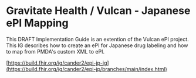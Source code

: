 # Gravitate Health / Vulcan - Japanese ePI Mapping
This DRAFT Implementation Guide is an extention of the Vulcan ePI project. This IG describes how to create an ePI for Japanese drug labeling and how to map from PMDA's custom XML to ePI.

[https://build.fhir.org/ig/cander2/epi-jp-ig](https://build.fhir.org/ig/cander2/epi-jp/branches/main/index.html)
